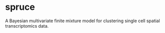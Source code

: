 # spruce

A Bayesian multivariate finite mixture model for clustering single cell spatial transcriptomics data. 
